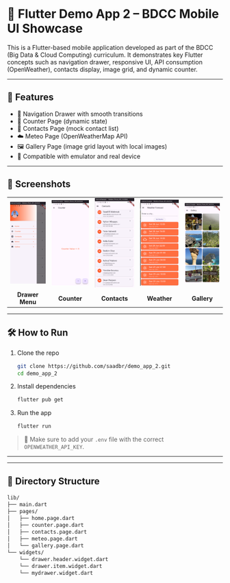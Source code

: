 # 📱 Flutter Demo App 2 – BDCC Mobile UI Showcase

This is a Flutter-based mobile application developed as part of the BDCC (Big Data & Cloud Computing) curriculum. It demonstrates key Flutter concepts such as navigation drawer, responsive UI, API consumption (OpenWeather), contacts display, image grid, and dynamic counter.

---

## 🧩 Features

- 🚀 Navigation Drawer with smooth transitions
- 🔢 Counter Page (dynamic state)
- 📇 Contacts Page (mock contact list)
- ☁️ Meteo Page (OpenWeatherMap API)
- 🖼️ Gallery Page (image grid layout with local images)
- 📱 Compatible with emulator and real device

---

## 📸 Screenshots

<table>
  <tr>
    <td><img src="assets/images/screenshots/menu.png" width="200"/></td>
    <td><img src="assets/images/screenshots/counter.png" width="200"/></td>
    <td><img src="assets/images/screenshots/contacts.png" width="200"/></td>
    <td><img src="assets/images/screenshots/weather.png" width="200"/></td>
    <td><img src="assets/images/screenshots/gallery.png" width="200"/></td>
  </tr>
  <tr>
    <td align="center"><b>Drawer Menu</b></td>
    <td align="center"><b>Counter</b></td>
    <td align="center"><b>Contacts</b></td>
    <td align="center"><b>Weather</b></td>
    <td align="center"><b>Gallery</b></td>
  </tr>
</table>

---

## 🛠️ How to Run

1. Clone the repo  
   ```bash
   git clone https://github.com/saadbr/demo_app_2.git
   cd demo_app_2
   ```

2. Install dependencies  
   ```bash
   flutter pub get
   ```

3. Run the app  
   ```bash
   flutter run
   ```

> 📝 Make sure to add your `.env` file with the correct `OPENWEATHER_API_KEY`.

---



---

## 📂 Directory Structure

```
lib/
├── main.dart
├── pages/
│   ├── home.page.dart
│   ├── counter.page.dart
│   ├── contacts.page.dart
│   ├── meteo.page.dart
│   └── gallery.page.dart
└── widgets/
    └── drawer.header.widget.dart
    └── drawer.item.widget.dart
    └── mydrawer.widget.dart
```
